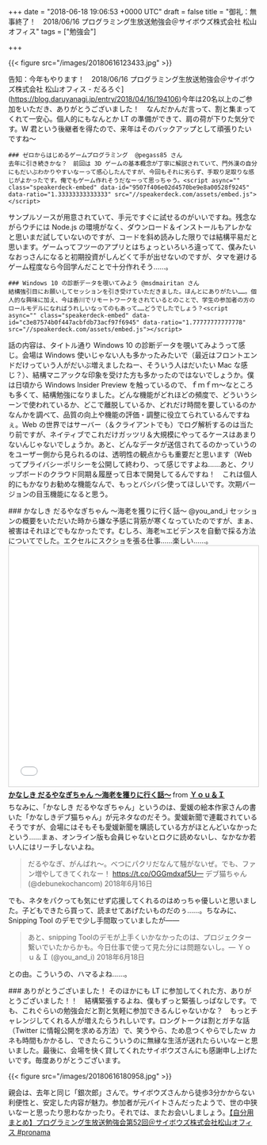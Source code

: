 
+++
date = "2018-06-18 19:06:53 +0000 UTC"
draft = false
title = "御礼：無事終了！　2018/06/16 プログラミング生放送勉強会＠サイボウズ株式会社 松山オフィス"
tags = ["勉強会"]

+++


{{< figure src="/images/20180616123433.jpg"  >}}

告知：今年もやります！　2018/06/16 プログラミング生放送勉強会＠サイボウズ株式会社 松山オフィス - だるろぐ](https://blog.daruyanagi.jp/entry/2018/04/16/194106)今年は20名以上のご参加をいただき、ありがとうございました！　なんだかんだ言って、割と集まってくれて一安心。個人的にもなんとか LT の準備ができて、肩の荷が下りた気分です。W 君という後継者を得たので、来年はそのバックアップとして頑張りたいですね～

<div class="section"

>
    ### ゼロからはじめるゲームプログラミング  @pegass85 さん
    去年に引き続きかな？　前回は 3D ゲームの基本概念が丁寧に解説されていて、門外漢の自分にもだいぶわかりやすいなーって感心したんですが、今回もそれに劣らず、手取り足取りな感じがよかったです。俺でもゲーム作れそうだなーって思っちゃう。<script async="" class="speakerdeck-embed" data-id="9507f406e02d4570be9e8a00528f9245" data-ratio="1.33333333333333" src="//speakerdeck.com/assets/embed.js"></script>

サンプルソースが用意されていて、手元ですぐに試せるのがいいですね。残念ながらウチには Node.js の環境がなく、ダウンロード＆インストールもアレかなと思いまだ試していないのですが、コードを斜め読みした限りでは結構平易だと思います。ゲームってフツーのアプリとはちょっといろいろ違ってて、僕みたいなおっさんになると初期投資がしんどくて手が出せないのですが、タマを避けるゲーム程度なら今回学んだことで十分作れそう……。

</div>
<div class="section"

>
    ### Windows 10 の診断データを覗いてみよう @msdmairitan さん
    結構強引目にお願いしてセッションを引き受けていただきました。ほんとにありがたい……。個人的な興味に加え、今は香川でリモートワークをされているとのことで、学生の参加者の方のロールモデルになればうれしいなってのもあって……どうでしたでしょう？<script async="" class="speakerdeck-embed" data-id="c3e87574b0f447acbfdb73acf97f6945" data-ratio="1.77777777777778" src="//speakerdeck.com/assets/embed.js"></script>

話の内容は、タイトル通り Windows 10 の診断データを覗いてみようって感じ。会場は Windows 使いじゃない人も多かったみたいで（最近はフロントエンドだけっていう人がだいぶ増えましたねー、そういう人はだいたい Mac な感じ？）、結構マニアックな印象を受けた方も多かったのではないでしょうか。僕は日頃から Windows Insider Preview を触っているので、ｆｍｆｍ～なところも多くて、結構勉強になりました。どんな機能がどれほどの頻度で、どういうシーンで使われているか、どこで離脱しているか、どれだけ時間を要しているのかなんかを調べて、品質の向上や機能の評価・調整に役立てられているんですねぇ。Web の世界ではサーバー（＆クライアントでも）でログ解析するのは当たり前ですが、ネイティブでこれだけガッツリ＆大規模にやってるケースはあまりないんじゃないでしょうか。あと、どんなデータが送信されてるのかっていうのをユーザー側から見られるのは、透明性の観点からも重要だと思います（Web ってプライバシーポリシーを公開して終わり、って感じですよね……あと、クリップボードのクラウド同期＆履歴って日本で開発してるんですね！　これは個人的にもかなりお勧めな機能なんで、もっとバシバシ使ってほしいです。次期バージョンの目玉機能になると思う。

</div>
<div class="section">
    ### かなしき だるやなぎちゃん ～海老を獲りに行く話～ @you_and_i
    セッションの概要をいただいた時から嫌な予感に背筋が寒くなっていたのですが、まぁ、被害はそれほどでもなかったです。むしろ、海老≒エビデンスを自動で採る方法についてでした。エクセルにスクショを張る仕事……楽しい……。<iframe src="//www.slideshare.net/slideshow/embed_code/key/gwxOmfrGnxa39" width="595" height="485" frameborder="0" marginwidth="0" marginheight="0" scrolling="no" style="border:1px solid #CCC; border-width:1px; margin-bottom:5px; max-width: 100%;" allowfullscreen=""> </iframe> <div style="margin-bottom:5px"> <strong> <a href="//www.slideshare.net/youandi060219/ss-102523006" title="かなしき だるやなぎちゃん ～海老を獲りに行く話～" target="_blank">かなしき だるやなぎちゃん ～海老を獲りに行く話～</a> </strong> from <strong><a href="https://www.slideshare.net/youandi060219" target="_blank">Ｙｏｕ＆Ｉ</a></strong> </div>ちなみに、「かなしき だるやなぎちゃん」というのは、愛媛の絵本作家さんの書いた「かなしきデブ猫ちゃん」が元ネタなのだそう。愛媛新聞で連載されているそうですが、会場にはそもそも愛媛新聞を購読している方がほとんどいなかったという……まぁ、オンライン版も会員じゃないとロクに読めないし、なかなか若い人にはリーチしないよね。

>だるやなぎ、がんばれ〜。べつにパクリだなんて騒がないぜ。でも、ファン増やしてきてくれなー！ https://t.co/OGGmdxaf5U— デブ猫ちゃん (@debunekochancom) 2018年6月16日<script async="" src="https://platform.twitter.com/widgets.js" charset="utf-8"></script>

でも、ネタをパクっても気にせず応援してくれるのはめっちゃ優しいと思いました。子どもできたら買って、読ませてあげたいものだのぅ……。ちなみに、Snipping Tool のデモで少し手間取っていましたが――

>あと、snipping Toolのデモが上手くいかなかったのは、プロジェクター繋いでいたからかも。今日仕事で使って見た分には問題ないし。— Ｙｏｕ＆Ｉ (@you_and_i) 2018年6月18日<script async="" src="https://platform.twitter.com/widgets.js" charset="utf-8"></script>

との由。こういうの、ハマるよね……。

</div>
<div class="section">
    ### ありがとうございました！
    そのほかにも LT に参加してくれた方、ありがとうございました！！　結構緊張するよね、僕もずっと緊張しっぱなしです。でも、これぐらいの勉強会だと割と気軽に参加できるんじゃないかな？　もっとチャレンジしてくれる人が増えたらうれしいです。ロングトークは割とガチな話（Twitter に情報公開を求める方法）で、笑うやら、ため息つくやらでしたｗ カネも時間もかかるし、できたらこういうのに無縁な生活が送れたらいいなーと思いました。最後に、会場を快く貸してくれたサイボウズさんにも感謝申し上げたいです。毎度ありがとうございます。

{{< figure src="/images/20180616180958.jpg"  >}}

親会は、去年と同じ「銀次郎」さんで。サイボウズさんから徒歩3分かからない利便性と、安定した内容が魅力。参加者が元バイトさんだったようで、世の中狭いなーと思ったり思わなかったり。それでは、またお会いしましょう。[【自分用まとめ】プログラミング生放送勉強会第52回＠サイボウズ株式会社松山オフィス #pronama](https://togetter.com/li/1237880)

</div>

